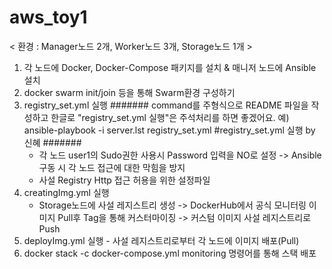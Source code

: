 # aws_toy1

< 환경 : Manager노드 2개, Worker노드 3개, Storage노드 1개 >
1. 각 노드에 Docker, Docker-Compose 패키지를 설치 & 매니저 노드에 Ansible 설치
2. docker swarm init/join 등을 통해 Swarm환경 구성하기
3. registry_set.yml 실행  ####### command를 주형식으로 README 파일을 작성하고 한글로 "registry_set.yml 실행"은 주석처리를 하면 좋겠어요.
예) ansible-playbook -i server.lst registry_set.yml #registry_set.yml 실행  by 신혜 #######
   - 각 노드 user1의 Sudo권한 사용시 Password 입력을 NO로 설정 -> Ansible 구동 시 각 노드 접근에 대한 막힘을 방지
   - 사설 Registry Http 접근 허용을 위한 설정파일
5. creatingImg.yml 실행
   - Storage노드에 사설 레지스트리 생성 -> DockerHub에서 공식 모니터링 이미지 Pull후 Tag을 통해 커스터마이징
     -> 커스텀 이미지 사설 레지스트리로 Push
6. deployImg.yml 실행 - 사설 레지스트리로부터 각 노드에 이미지 배포(Pull)
7. docker stack -c docker-compose.yml monitoring 명령어를 통해 스택 배포
